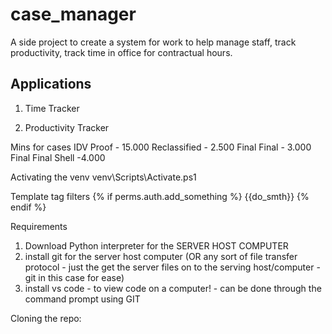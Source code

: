 # case_manager

A side project to create a system for work to help manage staff, track productivity, track time in office for contractual hours. 



## Applications


1. Time Tracker



2. Productivity Tracker

Mins for cases
IDV Proof - 15.000
Reclassified - 2.500
Final Final - 3.000
Final Final Shell -4.000

Activating the venv
venv\Scripts\Activate.ps1


Template tag filters
{% if perms.auth.add_something %}
 {{do_smth}}
{% endif %}


Requirements
1. Download Python interpreter for the SERVER HOST COMPUTER
2. install git for the server host computer (OR any sort of file transfer protocol - just the get the server files on to the serving host/computer - git in this case for ease)
3. install vs code - to view code on a computer! - can be done through the command prompt using GIT

Cloning the repo:
